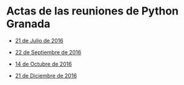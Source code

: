 # Actas de las reuniones de Python Granada

- [21 de Julio de 2016](https://github.com/PythonGranada/organization/blob/master/2016-07-21-reunion.md)

- [22 de Septiembre de 2016](https://github.com/PythonGranada/organization/blob/master/2016-09-22-reunion.md)

- [14 de Octubre de 2016](https://github.com/PythonGranada/organization/blob/master/2016-10-14-reunion.md)

- [21 de Diciembre de 2016](https://github.com/PythonGranada/organization/blob/master/2016-12-21-reunion.md)
